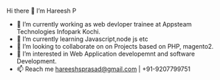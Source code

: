  Hi there 👋 I’m Hareesh P





- 🔭 I’m currently working as web devloper trainee at Appsteam Technologies Infopark Kochi.
- 🌱 I’m currently learning Javascript,node js etc
- 👯 I’m looking to collaborate on on Projects based on PHP, magento2.
- 🤔 I’m interested in Web Application developemnt and software Development.
- 📫 Reach me hareeshsprasad@gmail.com | +91-9207799751

